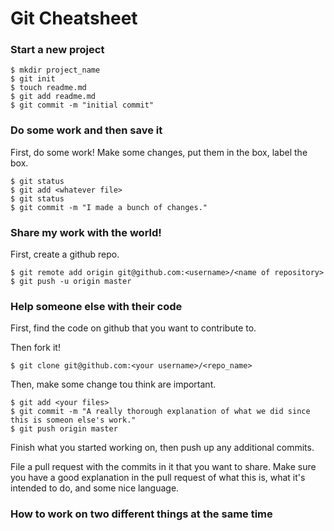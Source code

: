 # Git Cheatsheet

### Start a new project

```shell
$ mkdir project_name
$ git init
$ touch readme.md
$ git add readme.md
$ git commit -m "initial commit"
```

### Do some work and then save it

First, do some work!
Make some changes, put them in the box, label the box.

```shell
$ git status
$ git add <whatever file>
$ git status
$ git commit -m "I made a bunch of changes."
```

### Share my work with the world!

First, create a github repo.

```shell
$ git remote add origin git@github.com:<username>/<name of repository>
$ git push -u origin master
```

### Help someone else with their code

First, find the code on github that you want to contribute to.

Then fork it!

```shell
$ git clone git@github.com:<your username>/<repo_name>
```
Then, make some change tou think are important.

```shell
$ git add <your files>
$ git commit -m "A really thorough explanation of what we did since this is someon else's work."
$ git push origin master
```
Finish what you started working on, then push up any additional commits.

File a pull request with the commits in it that you want to share. Make sure you have a good explanation in the pull request of what this is, what it's intended to do, and some nice language.

### How to work on two different things at the same time
